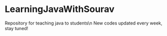 # LearningJavaWithSourav
Repository for teaching java to students\n
New codes updated every week, stay tuned!
